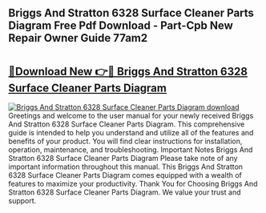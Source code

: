 ## Briggs And Stratton 6328 Surface Cleaner Parts Diagram Free Pdf Download - Part-Cpb New Repair Owner Guide 77am2

# <h2><a href="http://dfi6h2.blite.top/?on=Briggs+And+Stratton+6328+Surface+Cleaner+Parts+Diagram">🔗Download New 👉🔴 Briggs And Stratton 6328 Surface Cleaner Parts Diagram</a></h2>

[![Briggs And Stratton 6328 Surface Cleaner Parts Diagram download](https://i.imgur.com/lujVjoI.png)](http://dfi6h2.blite.top/?on=Briggs+And+Stratton+6328+Surface+Cleaner+Parts+Diagram)
Greetings and welcome to the user manual for your newly received Briggs And Stratton 6328 Surface Cleaner Parts Diagram. This comprehensive guide is intended to help you understand and utilize all of the features and benefits of your product. You will find clear instructions for installation, operation, maintenance, and troubleshooting. Important Notes Briggs And Stratton 6328 Surface Cleaner Parts Diagram Please take note of any important information throughout this manual. This Briggs And Stratton 6328 Surface Cleaner Parts Diagram comes equipped with a wealth of features to maximize your productivity. Thank You for Choosing Briggs And Stratton 6328 Surface Cleaner Parts Diagram. We value your trust and support.
